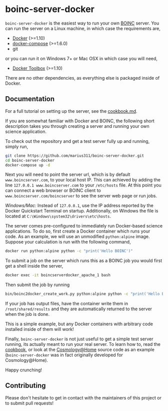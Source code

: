 
boinc-server-docker
===================

`boinc-server-docker` is the easiest way to run your own [BOINC](http://boinc.berkeley.edu/) server. You can run the server on a Linux machine, in which case the requirements are, 

* [Docker](https://github.com/docker/docker/releases) (>=1.10)
* [docker-compose](https://github.com/docker/compose/releases) (>=1.6.0)
* git 

or you can run it on Windows 7+ or Mac OSX in which case you will need, 

* [Docker Toolbox](https://www.docker.com/products/docker-toolbox)  (>=1.10)

There are no other dependencies, as everything else is packaged inside of Docker. 

Documentation
-------------

For a full tutorial on setting up the server, see the [cookbook.md](https://github.com/marius311/boinc-server-docker/blob/master/docs/cookbook.md). 

If you are somewhat familiar with Docker and BOINC, the following short description takes you through creating a server and running your own science application. 

To check out the repository and get a test server fully up and running, simply run,
```bash
git clone https://github.com/marius311/boinc-server-docker.git
cd boinc-server-docker
docker-compose up -d
```

Next you will need to point the server url, which is by default `www.boincserver.com`, to your local host IP. This can achieved by adding the line `127.0.0.1 www.boincserver.com` to your `/etc/hosts` file. At this point you can connect a web browser or BOINC client to `www.boincserver.com/boincserver` to see the server web page or run jobs. 

*Windows/Mac:* Instead of `127.0.0.1`, use the IP address reported by the Docker Quickstart Terminal on startup. Additionally, on Windows the file is located at `C:\Windows\system32\drivers\etc\hosts`. 

The server comes pre-configured to immediately run Docker-based science applications. To do so, first create a Docker container which runs your code. As an example, we will use an unmodified `python:alpine` image. Suppose your calculation is run with the following command,

```bash
docker run python:alpine python -c "print('Hello BOINC')"
```

To submit a job on the server which runs this as a BOINC job you would first get a shell inside the server,

```bash
docker exec -it boincserverdocker_apache_1 bash
```

Then submit the job by running 

```bash
bin/boinc2docker_create_work.py python:alpine python -c "print('Hello BOINC')"
```

If your job has output files, have the container write them in `/root/shared/results` and they are automatically returned to the server when the job is done. 

This is a simple example, but any Docker containers with arbitrary code installed inside of them will work! 

Finally, `boinc-server-docker` is not just useful to get a simple test server running, its actually meant to run your real server. To learn how to, read the [cookbook](cookbook.md), or look at the [Cosmology@Home](www.github.com/marius311/cosmohome) source code as an example (`boinc-server-docker` was in fact originally developed for Cosmology@Home). 

Happy crunching! 

Contributing
------------

Please don't hesitate to get in contact with the maintainers of this project or to submit pull requests!
